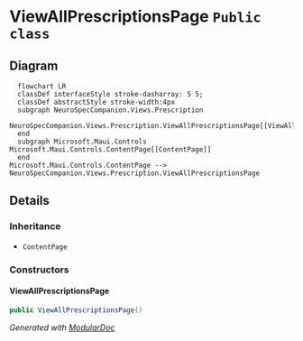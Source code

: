 # ViewAllPrescriptionsPage `Public class`

## Diagram
```mermaid
  flowchart LR
  classDef interfaceStyle stroke-dasharray: 5 5;
  classDef abstractStyle stroke-width:4px
  subgraph NeuroSpecCompanion.Views.Prescription
  NeuroSpecCompanion.Views.Prescription.ViewAllPrescriptionsPage[[ViewAllPrescriptionsPage]]
  end
  subgraph Microsoft.Maui.Controls
Microsoft.Maui.Controls.ContentPage[[ContentPage]]
  end
Microsoft.Maui.Controls.ContentPage --> NeuroSpecCompanion.Views.Prescription.ViewAllPrescriptionsPage
```

## Details
### Inheritance
 - `ContentPage`

### Constructors
#### ViewAllPrescriptionsPage
```csharp
public ViewAllPrescriptionsPage()
```

*Generated with* [*ModularDoc*](https://github.com/hailstorm75/ModularDoc)

